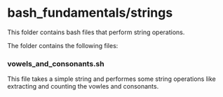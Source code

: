 # bash_fundamentals/strings

This folder contains bash files that perform string operations.

The folder contains the following files:

### vowels_and_consonants.sh
This file takes a simple string and performes some string operations like extracting and counting the vowles and consonants.
